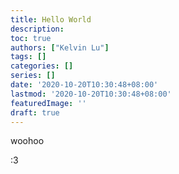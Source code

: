 ```yaml
---
title: Hello World
description:
toc: true
authors: ["Kelvin Lu"]
tags: []
categories: []
series: []
date: '2020-10-20T10:30:48+08:00'
lastmod: '2020-10-20T10:30:48+08:00'
featuredImage: ''
draft: true
---
```


woohoo

:3